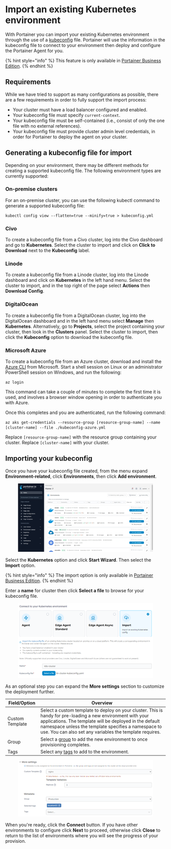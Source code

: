 # Import an existing Kubernetes environment

With Portainer you can import your existing Kubernetes environment through the use of a [kubeconfig](https://kubernetes.io/docs/concepts/configuration/organize-cluster-access-kubeconfig/) file. Portainer will use the information in the kubeconfig file to connect to your environment then deploy and configure the Portainer Agent for you.

{% hint style="info" %}
This feature is only available in [Portainer Business Edition](https://www.portainer.io/business-upsell?from=k8s-create-from-kubeconfig).
{% endhint %}

## Requirements

While we have tried to support as many configurations as possible, there are a few requirements in order to fully support the import process:

* Your cluster must have a load balancer configured and enabled.
* Your kubeconfig file must specify `current-context`.
* Your kubeconfig file must be self-contained (i.e., consist of only the one file with no external references).
* Your kubeconfig file must provide cluster admin level credentials, in order for Portainer to deploy the agent on your cluster.

## Generating a kubeconfig file for import

Depending on your environment, there may be different methods for creating a supported kubeconfig file. The following environment types are currently supported:

### On-premise clusters

For an on-premise cluster, you can use the following kubectl command to generate a supported kubeconfig file:

```
kubectl config view --flatten=true --minify=true > kubeconfig.yml
```

### Civo

To create a kubeconfig file from a Civo cluster, log into the Civo dashboard and go to **Kubernetes**. Select the cluster to import and click on **Click to Download** next to the **Kubeconfig** label.

### Linode

To create a kubeconfig file from a Linode cluster, log into the Linode dashboard and click on **Kubernetes** in the left hand menu. Select the cluster to import, and in the top right of the page select **Actions** then **Download Config**.

### DigitalOcean

To create a kubeconfig file from a DigitalOcean cluster, log into the DigitalOcean dashboard and in the left hand menu select **Manage** then **Kubernetes**. Alternatively, go to **Projects**, select the project containing your cluster, then look in the **Clusters** panel. Select the cluster to import, then click the **Kubeconfig** option to download the kubeconfig file.

### Microsoft Azure

To create a kubeconfig file from an Azure cluster, download and install the [Azure CLI](https://docs.microsoft.com/en-us/cli/azure/install-azure-cli) from Microsoft. Start a shell session on Linux or an administrator PowerShell session on Windows, and run the following:

```
az login
```

This command can take a couple of minutes to complete the first time it is used, and involves a browser window opening in order to authenticate you with Azure.

Once this completes and you are authenticated, run the following command:

```
az aks get-credentials --resource-group [resource-group-name] --name [cluster-name] --file ./kubeconfig-azure.yml
```

Replace `[resource-group-name]` with the resource group containing your cluster. Replace `[cluster-name]` with your cluster.

## Importing your kubeconfig

Once you have your kubeconfig file created, from the menu expand **Environment-related**, click **Environments**, then click **Add environment**.

<figure><img src="../../../../.gitbook/assets/2.20-environments-add.gif" alt=""><figcaption></figcaption></figure>

&#x20;Select the **Kubernetes** option and click **Start Wizard**. Then select the **Import** option.

{% hint style="info" %}
The import option is only available in [Portainer Business Edition](https://www.portainer.io/business-upsell?from=k8s-create-from-kubeconfig).
{% endhint %}

Enter a **name** for cluster then click **Select a file** to browse for your kubeconfig file.&#x20;

<figure><img src="../../../../.gitbook/assets/2.18-environments-add-k8s-import-setup.png" alt=""><figcaption></figcaption></figure>

As an optional step you can expand the **More settings** section to customize the deployment further.

| Field/Option    | Overview                                                                                                                                                                                                                                                                                   |
| --------------- | ------------------------------------------------------------------------------------------------------------------------------------------------------------------------------------------------------------------------------------------------------------------------------------------ |
| Custom Template | Select a custom template to deploy on your cluster. This is handy for pre-loading a new environment with your applications. The template will be deployed in the default namespace unless the template specifies a namespace to use. You can also set any variables the template requires. |
| Group           | Select a [group](../../groups.md) to add the new environment to once provisioning completes.                                                                                                                                                                                               |
| Tags            | Select any [tags](../../tags.md) to add to the environment.                                                                                                                                                                                                                                |

<figure><img src="../../../../.gitbook/assets/2.19-environments-create-microk8s-moresettings.png" alt=""><figcaption></figcaption></figure>

When you're ready, click the **Connect** button. If you have other environments to configure click **Next** to proceed, otherwise click **Close** to return to the list of environments where you will see the progress of your provision.
